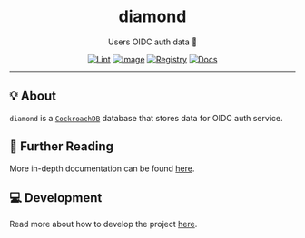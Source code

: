 <h1 align="center">diamond</h1>

<div align="center">

Users OIDC auth data 🪪

[![Lint](https://github.com/radio-aktywne/diamond/actions/workflows/lint.yaml/badge.svg)](https://github.com/radio-aktywne/diamond/actions/workflows/lint.yaml)
[![Image](https://github.com/radio-aktywne/diamond/actions/workflows/image.yaml/badge.svg)](https://github.com/radio-aktywne/diamond/actions/workflows/image.yaml)
[![Registry](https://github.com/radio-aktywne/diamond/actions/workflows/registry.yaml/badge.svg)](https://github.com/radio-aktywne/diamond/actions/workflows/registry.yaml)
[![Docs](https://github.com/radio-aktywne/diamond/actions/workflows/docs.yaml/badge.svg)](https://github.com/radio-aktywne/diamond/actions/workflows/docs.yaml)

</div>

---

## 💡 About

`diamond` is a [`CockroachDB`](https://github.com/cockroachdb/cockroach) database
that stores data for OIDC auth service.

## 📄 Further Reading

More in-depth documentation can be found
[here](https://radio-aktywne.github.io/diamond).

## 💻 Development

Read more about how to develop the project
[here](https://github.com/radio-aktywne/diamond/blob/main/CONTRIBUTING.md).

